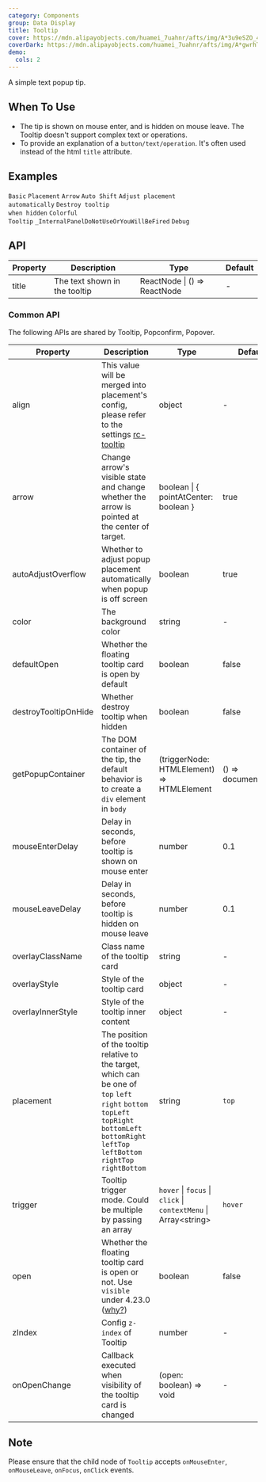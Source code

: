 ```yaml
---
category: Components
group: Data Display
title: Tooltip
cover: https://mdn.alipayobjects.com/huamei_7uahnr/afts/img/A*3u9eSZO_4c0AAAAAAAAAAAAADrJ8AQ/original
coverDark: https://mdn.alipayobjects.com/huamei_7uahnr/afts/img/A*gwrhTozoTC4AAAAAAAAAAAAADrJ8AQ/original
demo:
  cols: 2
---
```


A simple text popup tip.

## When To Use

- The tip is shown on mouse enter, and is hidden on mouse leave. The Tooltip doesn't support complex text or operations.
- To provide an explanation of a `button/text/operation`. It's often used instead of the html `title` attribute.

## Examples

<!-- prettier-ignore -->
<code src="./demo/basic.tsx">Basic</code>
<code src="./demo/placement.tsx">Placement</code>
<code src="./demo/arrow.tsx">Arrow</code>
<code src="./demo/shift.tsx" iframe="200">Auto Shift</code>
<code src="./demo/auto-adjust-overflow.tsx" debug>Adjust placement automatically</code>
<code src="./demo/destroy-tooltip-on-hide.tsx" debug>Destroy tooltip when hidden</code>
<code src="./demo/colorful.tsx">Colorful Tooltip</code>
<code src="./demo/render-panel.tsx" debug>_InternalPanelDoNotUseOrYouWillBeFired</code>
<code src="./demo/debug.tsx" debug>Debug</code>

## API

| Property | Description                   | Type                         | Default |
| -------- | ----------------------------- | ---------------------------- | ------- |
| title    | The text shown in the tooltip | ReactNode \| () => ReactNode | -       |

### Common API

The following APIs are shared by Tooltip, Popconfirm, Popover.

| Property             | Description                                                                                                                                                                                           | Type                                                               | Default             | Version |
| -------------------- | ----------------------------------------------------------------------------------------------------------------------------------------------------------------------------------------------------- | ------------------------------------------------------------------ | ------------------- | ------- |
| align                | This value will be merged into placement's config, please refer to the settings [rc-tooltip](https://github.com/react-component/tooltip)                                                              | object                                                             | -                   |         |
| arrow                | Change arrow's visible state and change whether the arrow is pointed at the center of target.                                                                                                         | boolean \| { pointAtCenter: boolean }                              | true                | 5.2.0   |
| autoAdjustOverflow   | Whether to adjust popup placement automatically when popup is off screen                                                                                                                              | boolean                                                            | true                |         |
| color                | The background color                                                                                                                                                                                  | string                                                             | -                   | 4.3.0   |
| defaultOpen          | Whether the floating tooltip card is open by default                                                                                                                                                  | boolean                                                            | false               | 4.23.0  |
| destroyTooltipOnHide | Whether destroy tooltip when hidden                                                                                                                                                                   | boolean                                                            | false               |         |
| getPopupContainer    | The DOM container of the tip, the default behavior is to create a `div` element in `body`                                                                                                             | (triggerNode: HTMLElement) => HTMLElement                          | () => document.body |         |
| mouseEnterDelay      | Delay in seconds, before tooltip is shown on mouse enter                                                                                                                                              | number                                                             | 0.1                 |         |
| mouseLeaveDelay      | Delay in seconds, before tooltip is hidden on mouse leave                                                                                                                                             | number                                                             | 0.1                 |         |
| overlayClassName     | Class name of the tooltip card                                                                                                                                                                        | string                                                             | -                   |         |
| overlayStyle         | Style of the tooltip card                                                                                                                                                                             | object                                                             | -                   |         |
| overlayInnerStyle    | Style of the tooltip inner content                                                                                                                                                                    | object                                                             | -                   |         |
| placement            | The position of the tooltip relative to the target, which can be one of `top` `left` `right` `bottom` `topLeft` `topRight` `bottomLeft` `bottomRight` `leftTop` `leftBottom` `rightTop` `rightBottom` | string                                                             | `top`               |         |
| trigger              | Tooltip trigger mode. Could be multiple by passing an array                                                                                                                                           | `hover` \| `focus` \| `click` \| `contextMenu` \| Array&lt;string> | `hover`             |         |
| open                 | Whether the floating tooltip card is open or not. Use `visible` under 4.23.0 ([why?](/docs/react/faq#why-open))                                                                                       | boolean                                                            | false               | 4.23.0  |
| zIndex               | Config `z-index` of Tooltip                                                                                                                                                                           | number                                                             | -                   |         |
| onOpenChange         | Callback executed when visibility of the tooltip card is changed                                                                                                                                      | (open: boolean) => void                                            | -                   | 4.23.0  |

## Note

Please ensure that the child node of `Tooltip` accepts `onMouseEnter`, `onMouseLeave`, `onFocus`, `onClick` events.
